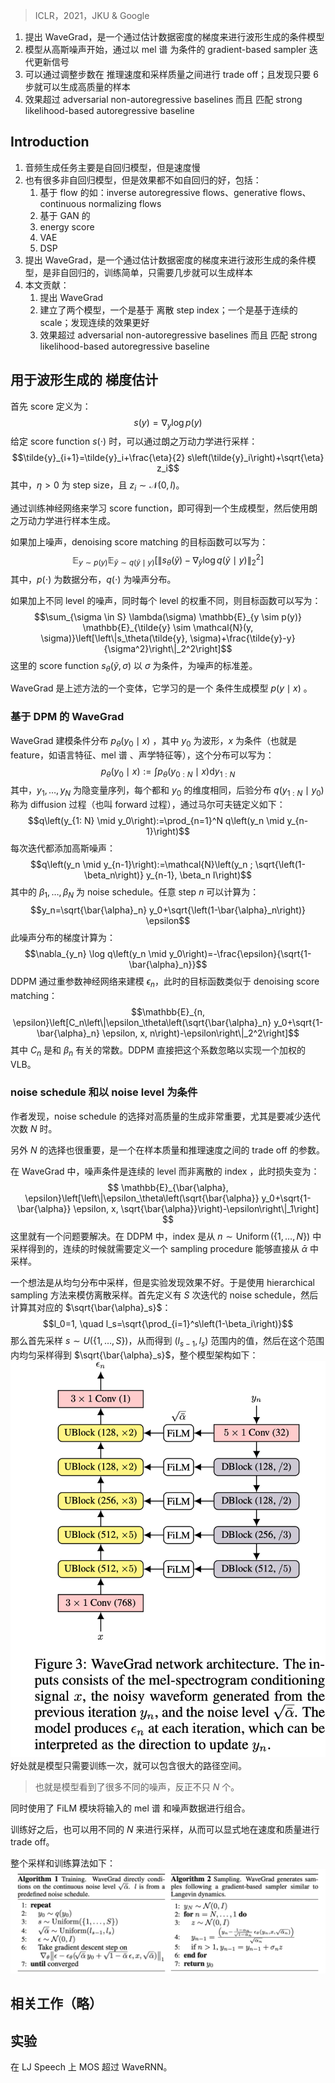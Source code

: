 > ICLR，2021，JKU & Google

1. 提出 WaveGrad，是一个通过估计数据密度的梯度来进行波形生成的条件模型
2. 模型从高斯噪声开始，通过以 mel 谱 为条件的 gradient-based sampler 迭代更新信号
3. 可以通过调整步数在 推理速度和采样质量之间进行 trade off；且发现只要 6 步就可以生成高质量的样本
4. 效果超过 adversarial non-autoregressive baselines 而且 匹配 strong likelihood-based autoregressive baseline

## Introduction

1. 音频生成任务主要是自回归模型，但是速度慢
2. 也有很多非自回归模型，但是效果都不如自回归的好，包括：
	1. 基于  flow 的如：inverse autoregressive flows、generative flows、continuous normalizing flows
	2. 基于 GAN 的
	3. energy score
	4. VAE
	5. DSP
3. 提出 WaveGrad，是一个通过估计数据密度的梯度来进行波形生成的条件模型，是非自回归的，训练简单，只需要几步就可以生成样本
4. 本文贡献：
	1. 提出 WaveGrad
	2. 建立了两个模型，一个是基于 离散 step index；一个是基于连续的 scale；发现连续的效果更好
	3. 效果超过 adversarial non-autoregressive baselines 而且 匹配 strong likelihood-based autoregressive baseline

## 用于波形生成的 梯度估计

首先 score 定义为：
$$s(y)=\nabla_y \log p(y)$$
给定 score function $s(\cdot)$ 时，可以通过朗之万动力学进行采样：
$$\tilde{y}_{i+1}=\tilde{y}_i+\frac{\eta}{2} s\left(\tilde{y}_i\right)+\sqrt{\eta} z_i$$
其中，$\eta>0$ 为 step size，且 $z_i \sim \mathcal{N}(0, I)$。

通过训练神经网络来学习 score function，即可得到一个生成模型，然后使用朗之万动力学进行样本生成。

如果加上噪声，denoising score matching 的目标函数可以写为：
$$\mathbb{E}_{y \sim p(y)} \mathbb{E}_{\tilde{y} \sim q(\tilde{y} \mid y)}\left[\left\|s_\theta(\tilde{y})-\nabla_{\tilde{y}} \log q(\tilde{y} \mid y)\right\|_2^2\right]$$
其中，$p(\cdot)$ 为数据分布，$q(\cdot)$ 为噪声分布。

如果加上不同 level 的噪声，同时每个 level 的权重不同，则目标函数可以写为：
$$\sum_{\sigma \in S} \lambda(\sigma) \mathbb{E}_{y \sim p(y)} \mathbb{E}_{\tilde{y} \sim \mathcal{N}(y, \sigma)}\left[\left\|s_\theta(\tilde{y}, \sigma)+\frac{\tilde{y}-y}{\sigma^2}\right\|_2^2\right]$$
这里的 score function $s_\theta(\tilde{y},\sigma)$ 以 $\sigma$ 为条件，为噪声的标准差。 

WaveGrad 是上述方法的一个变体，它学习的是一个 条件生成模型 $p(y\mid x)$ 。

### 基于 DPM 的 WaveGrad

WaveGrad 建模条件分布 $p_\theta(y_0\mid x)$ ，其中 $y_0$ 为波形，$x$ 为条件（也就是 feature，如语言特征、mel 谱 、声学特征等），这个分布可以写为：
$$p_\theta\left(y_0 \mid x\right):=\int p_\theta\left(y_{0: N} \mid x\right) \mathrm{d} y_{1: N}$$
其中，$y_1, \ldots, y_N$ 为隐变量序列，每个都和 $y_0$ 的维度相同，后验分布 $q\left(y_{1: N} \mid y_0\right)$ 称为 diffusion 过程（也叫 forward 过程），通过马尔可夫链定义如下：
$$q\left(y_{1: N} \mid y_0\right):=\prod_{n=1}^N q\left(y_n \mid y_{n-1}\right)$$
每次迭代都添加高斯噪声：
$$q\left(y_n \mid y_{n-1}\right):=\mathcal{N}\left(y_n ; \sqrt{\left(1-\beta_n\right)} y_{n-1}, \beta_n I\right)$$
其中的 $\beta_1, \ldots, \beta_N$ 为 noise schedule。任意 step $n$ 可以计算为：
$$y_n=\sqrt{\bar{\alpha}_n} y_0+\sqrt{\left(1-\bar{\alpha}_n\right)} \epsilon$$
此噪声分布的梯度计算为：
$$\nabla_{y_n} \log q\left(y_n \mid y_0\right)=-\frac{\epsilon}{\sqrt{1-\bar{\alpha}_n}}$$
DDPM 通过重参数神经网络来建模 $\epsilon_n$，此时的目标函数类似于 denoising score matching：
$$\mathbb{E}_{n, \epsilon}\left[C_n\left\|\epsilon_\theta\left(\sqrt{\bar{\alpha}_n} y_0+\sqrt{1-\bar{\alpha}_n} \epsilon, x, n\right)-\epsilon\right\|_2^2\right]$$
其中 $C_n$ 是和 $\beta_n$ 有关的常数。DDPM 直接把这个系数忽略以实现一个加权的 VLB。

### noise schedule 和以 noise level 为条件

作者发现，noise schedule 的选择对高质量的生成非常重要，尤其是要减少迭代次数 $N$ 时。

另外 $N$ 的选择也很重要，是一个在样本质量和推理速度之间的 trade off 的参数。

在 WaveGrad 中，噪声条件是连续的 level 而非离散的 index ，此时损失变为：
$$
\mathbb{E}_{\bar{\alpha}, \epsilon}\left[\left\|\epsilon_\theta\left(\sqrt{\bar{\alpha}} y_0+\sqrt{1-\bar{\alpha}} \epsilon, x, \sqrt{\bar{\alpha}}\right)-\epsilon\right\|_1\right]
$$
这里就有一个问题要解决。在 DDPM 中，index 是从 $n \sim \operatorname{Uniform}(\{1, \ldots, N\})$ 中采样得到的，连续的时候就需要定义一个 sampling procedure 能够直接从 $\bar{\alpha}$ 中采样。

一个想法是从均匀分布中采样，但是实验发现效果不好。于是使用 hierarchical sampling 方法来模仿离散采样。首先定义有 $S$ 次迭代的 noise schedule，然后计算其对应的 $\sqrt{\bar{\alpha}_s}$：
$$l_0=1, \quad l_s=\sqrt{\prod_{i=1}^s\left(1-\beta_i\right)}$$
那么首先采样 $s \sim U(\{1, \ldots, S\})$，从而得到 $\left(l_{s-1}, l_s\right)$ 范围内的值，然后在这个范围内均匀采样得到 $\sqrt{\bar{\alpha}_s}$，整个模型架构如下：
![](image/Pasted%20image%2020230823214934.png)
好处就是模型只需要训练一次，就可以包含很大的路径空间。
> 也就是模型看到了很多不同的噪声，反正不只 $N$ 个。

同时使用了 FiLM 模块将输入的 mel 谱 和噪声数据进行组合。

训练好之后，也可以用不同的 $N$ 来进行采样，从而可以显式地在速度和质量进行 trade off。

整个采样和训练算法如下：
![](image/Pasted%20image%2020230823215355.png)

## 相关工作（略）

## 实验

在 LJ Speech 上 MOS 超过 WaveRNN。

